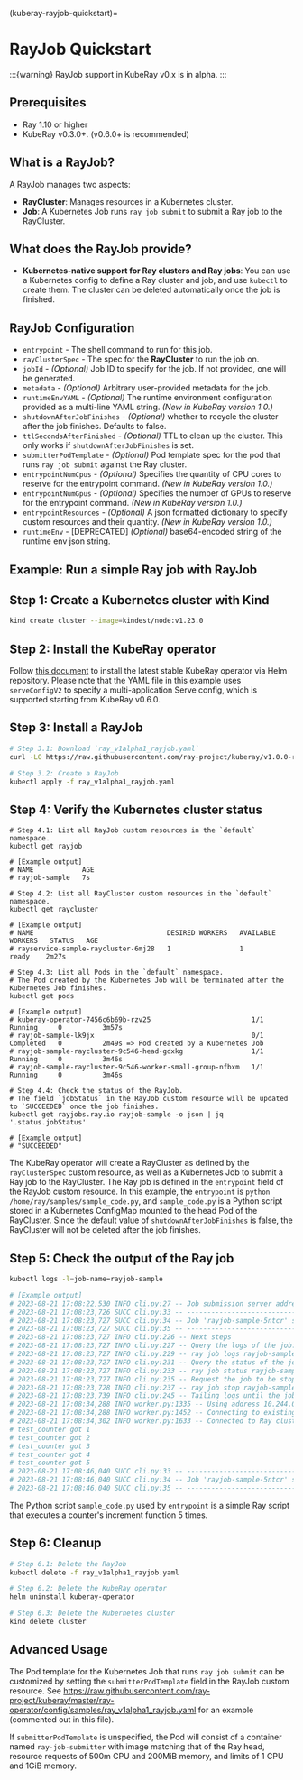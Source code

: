 (kuberay-rayjob-quickstart)=

# RayJob Quickstart

:::{warning}
RayJob support in KubeRay v0.x is in alpha.
:::

## Prerequisites

* Ray 1.10 or higher
* KubeRay v0.3.0+. (v0.6.0+ is recommended)

## What is a RayJob?

A RayJob manages two aspects:

* **RayCluster**: Manages resources in a Kubernetes cluster.
* **Job**: A Kubernetes Job runs `ray job submit` to submit a Ray job to the RayCluster.

## What does the RayJob provide?

* **Kubernetes-native support for Ray clusters and Ray jobs**: You can use a Kubernetes config to define a Ray cluster and job, and use `kubectl` to create them. The cluster can be deleted automatically once the job is finished.

## RayJob Configuration

* `entrypoint` - The shell command to run for this job.
* `rayClusterSpec` - The spec for the **RayCluster** to run the job on.
* `jobId` - _(Optional)_ Job ID to specify for the job. If not provided, one will be generated.
* `metadata` - _(Optional)_ Arbitrary user-provided metadata for the job.
* `runtimeEnvYAML` - _(Optional)_ The runtime environment configuration provided as a multi-line YAML string. _(New in KubeRay version 1.0.)_
* `shutdownAfterJobFinishes` - _(Optional)_ whether to recycle the cluster after the job finishes. Defaults to false.
* `ttlSecondsAfterFinished` - _(Optional)_ TTL to clean up the cluster. This only works if `shutdownAfterJobFinishes` is set.
* `submitterPodTemplate` - _(Optional)_ Pod template spec for the pod that runs `ray job submit` against the Ray cluster.
* `entrypointNumCpus` - _(Optional)_ Specifies the quantity of CPU cores to reserve for the entrypoint command. _(New in KubeRay version 1.0.)_
* `entrypointNumGpus` - _(Optional)_ Specifies the number of GPUs to reserve for the entrypoint command. _(New in KubeRay version 1.0.)_
* `entrypointResources` - _(Optional)_ A json formatted dictionary to specify custom resources and their quantity. _(New in KubeRay version 1.0.)_
* `runtimeEnv` - [DEPRECATED] _(Optional)_ base64-encoded string of the runtime env json string.

## Example: Run a simple Ray job with RayJob

## Step 1: Create a Kubernetes cluster with Kind

```sh
kind create cluster --image=kindest/node:v1.23.0
```

## Step 2: Install the KubeRay operator

Follow [this document](kuberay-operator-deploy) to install the latest stable KubeRay operator via Helm repository.
Please note that the YAML file in this example uses `serveConfigV2` to specify a multi-application Serve config, which is supported starting from KubeRay v0.6.0.

## Step 3: Install a RayJob

```sh
# Step 3.1: Download `ray_v1alpha1_rayjob.yaml`
curl -LO https://raw.githubusercontent.com/ray-project/kuberay/v1.0.0-rc.0/ray-operator/config/samples/ray_v1alpha1_rayjob.yaml

# Step 3.2: Create a RayJob
kubectl apply -f ray_v1alpha1_rayjob.yaml
```

## Step 4: Verify the Kubernetes cluster status

```shell
# Step 4.1: List all RayJob custom resources in the `default` namespace.
kubectl get rayjob

# [Example output]
# NAME            AGE
# rayjob-sample   7s

# Step 4.2: List all RayCluster custom resources in the `default` namespace.
kubectl get raycluster

# [Example output]
# NAME                                 DESIRED WORKERS   AVAILABLE WORKERS   STATUS   AGE
# rayservice-sample-raycluster-6mj28   1                 1                   ready    2m27s

# Step 4.3: List all Pods in the `default` namespace.
# The Pod created by the Kubernetes Job will be terminated after the Kubernetes Job finishes.
kubectl get pods

# [Example output]
# kuberay-operator-7456c6b69b-rzv25                         1/1     Running     0          3m57s
# rayjob-sample-lk9jx                                       0/1     Completed   0          2m49s => Pod created by a Kubernetes Job
# rayjob-sample-raycluster-9c546-head-gdxkg                 1/1     Running     0          3m46s
# rayjob-sample-raycluster-9c546-worker-small-group-nfbxm   1/1     Running     0          3m46s

# Step 4.4: Check the status of the RayJob.
# The field `jobStatus` in the RayJob custom resource will be updated to `SUCCEEDED` once the job finishes.
kubectl get rayjobs.ray.io rayjob-sample -o json | jq '.status.jobStatus'

# [Example output]
# "SUCCEEDED"
```

The KubeRay operator will create a RayCluster as defined by the `rayClusterSpec` custom resource, as well as a Kubernetes Job to submit a Ray job to the RayCluster.
The Ray job is defined in the `entrypoint` field of the RayJob custom resource.
In this example, the `entrypoint` is `python /home/ray/samples/sample_code.py`,
and `sample_code.py` is a Python script stored in a Kubernetes ConfigMap mounted to the head Pod of the RayCluster.
Since the default value of `shutdownAfterJobFinishes` is false, the RayCluster will not be deleted after the job finishes.

## Step 5: Check the output of the Ray job

```sh
kubectl logs -l=job-name=rayjob-sample

# [Example output]
# 2023-08-21 17:08:22,530 INFO cli.py:27 -- Job submission server address: http://rayjob-sample-raycluster-9c546-head-svc.default.svc.cluster.local:8265
# 2023-08-21 17:08:23,726 SUCC cli.py:33 -- ------------------------------------------------
# 2023-08-21 17:08:23,727 SUCC cli.py:34 -- Job 'rayjob-sample-5ntcr' submitted successfully
# 2023-08-21 17:08:23,727 SUCC cli.py:35 -- ------------------------------------------------
# 2023-08-21 17:08:23,727 INFO cli.py:226 -- Next steps
# 2023-08-21 17:08:23,727 INFO cli.py:227 -- Query the logs of the job:
# 2023-08-21 17:08:23,727 INFO cli.py:229 -- ray job logs rayjob-sample-5ntcr
# 2023-08-21 17:08:23,727 INFO cli.py:231 -- Query the status of the job:
# 2023-08-21 17:08:23,727 INFO cli.py:233 -- ray job status rayjob-sample-5ntcr
# 2023-08-21 17:08:23,727 INFO cli.py:235 -- Request the job to be stopped:
# 2023-08-21 17:08:23,728 INFO cli.py:237 -- ray job stop rayjob-sample-5ntcr
# 2023-08-21 17:08:23,739 INFO cli.py:245 -- Tailing logs until the job exits (disable with --no-wait):
# 2023-08-21 17:08:34,288 INFO worker.py:1335 -- Using address 10.244.0.6:6379 set in the environment variable RAY_ADDRESS
# 2023-08-21 17:08:34,288 INFO worker.py:1452 -- Connecting to existing Ray cluster at address: 10.244.0.6:6379...
# 2023-08-21 17:08:34,302 INFO worker.py:1633 -- Connected to Ray cluster. View the dashboard at http://10.244.0.6:8265
# test_counter got 1
# test_counter got 2
# test_counter got 3
# test_counter got 4
# test_counter got 5
# 2023-08-21 17:08:46,040 SUCC cli.py:33 -- -----------------------------------
# 2023-08-21 17:08:46,040 SUCC cli.py:34 -- Job 'rayjob-sample-5ntcr' succeeded
# 2023-08-21 17:08:46,040 SUCC cli.py:35 -- -----------------------------------
```

The Python script `sample_code.py` used by `entrypoint` is a simple Ray script that executes a counter's increment function 5 times.


## Step 6: Cleanup

```sh
# Step 6.1: Delete the RayJob
kubectl delete -f ray_v1alpha1_rayjob.yaml

# Step 6.2: Delete the KubeRay operator
helm uninstall kuberay-operator

# Step 6.3: Delete the Kubernetes cluster
kind delete cluster
```

## Advanced Usage

The Pod template for the Kubernetes Job that runs `ray job submit` can be customized by setting the `submitterPodTemplate` field in the RayJob custom resource.  See <https://raw.githubusercontent.com/ray-project/kuberay/master/ray-operator/config/samples/ray_v1alpha1_rayjob.yaml> for an example (commented out in this file).

If `submitterPodTemplate` is unspecified, the Pod will consist of a container named `ray-job-submitter` with image matching that of the Ray head, resource requests of 500m CPU and 200MiB memory, and limits of 1 CPU and 1GiB memory.

